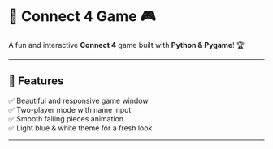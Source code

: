 # 🎲 Connect 4 Game 🎮  

A fun and interactive **Connect 4** game built with **Python & Pygame**! 🏆  

---

## 🚀 Features  
✅ Beautiful and responsive game window  
✅ Two-player mode with name input  
✅ Smooth falling pieces animation  
✅ Light blue & white theme for a fresh look  

---
